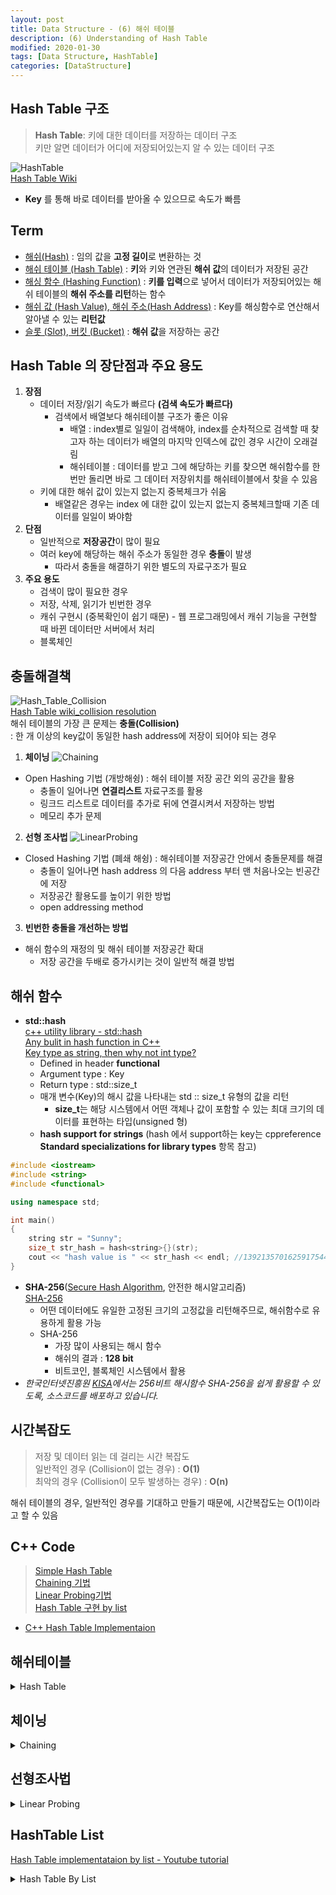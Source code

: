 ```yaml
---
layout: post
title: Data Structure - (6) 해쉬 테이블
description: (6) Understanding of Hash Table
modified: 2020-01-30
tags: [Data Structure, HashTable]
categories: [DataStructure]
---
```


## Hash Table 구조  
> **Hash Table**: 키에 대한 데이터를 저장하는 데이터 구조  
> 키만 알면 데이터가 어디에 저장되어있는지 알 수 있는 데이터 구조  

![HashTable](https://upload.wikimedia.org/wikipedia/commons/thumb/7/7d/Hash_table_3_1_1_0_1_0_0_SP.svg/1280px-Hash_table_3_1_1_0_1_0_0_SP.svg.png)  
[Hash Table Wiki](https://en.wikipedia.org/wiki/Hash_table)      

* **Key** 를 통해 바로 데이터를 받아올 수 있으므로 속도가 빠름 

## Term   
* <u>해쉬(Hash)</u> : 임의 값을 **고정 길이**로 변환하는 것
* <u>해쉬 테이블 (Hash Table)</u> : **키**와 키와 연관된 **해쉬 값**의 데이터가 저장된 공간  
* <u>해싱 함수 (Hashing Function)</u> : **키를 입력**으로 넣어서 데이터가 저장되어있는 해쉬 테이블의 **해쉬 주소를 리턴**하는 함수  
* <u>해쉬 값 (Hash Value), 해쉬 주소(Hash Address)</u> : Key를 해싱함수로 연산해서 알아낼 수 있는 **리턴값**   
* <u>슬롯 (Slot), 버킷 (Bucket)</u> : **해쉬 값**을 저장하는 공간   

## Hash Table 의 장단점과 주요 용도
1. **장점**  
	* 데이터 저장/읽기 속도가 빠르다 **(검색 속도가 빠르다)**  
		* 검색에서 배열보다 해쉬테이블 구조가 좋은 이유
			* 배열 : index별로 일일이 검색해야, index를 순차적으로 검색할 때 찾고자 하는 데이터가 배열의 마지막 인덱스에 값인 경우 시간이 오래걸림  
			* 해쉬테이블 : 데이터를 받고 그에 해당하는 키를 찾으면 해쉬함수를 한번만 돌리면 바로 그 데이터 저장위치를 해쉬테이블에서 찾을 수 있음  
	* 키에 대한 해쉬 값이 있는지 없는지 중복체크가 쉬움   
		* 배열같은 경우는 index 에 대한 값이 있는지 없는지 중복체크할때 기존 데이터를 일일이 봐야함    		
2. **단점**  
	* 일반적으로 **저장공간**이 많이 필요  
	* 여러 key에 해당하는 해쉬 주소가 동일한 경우 **충돌**이 발생
		* 따라서 충돌을 해결하기 위한 별도의 자료구조가 필요  
3. **주요 용도**    
	* 검색이 많이 필요한 경우  
	* 저장, 삭제, 읽기가 빈번한 경우  
	* 캐쉬 구현시 (중복확인이 쉽기 때문) - 웹 프로그래밍에서 캐쉬 기능을 구현할 때 바뀐 데이터만 서버에서 처리  
	* 블록체인  

## 충돌해결책
![Hash_Table_Collision](https://upload.wikimedia.org/wikipedia/commons/thumb/d/d0/Hash_table_5_0_1_1_1_1_1_LL.svg/1280px-Hash_table_5_0_1_1_1_1_1_LL.svg.png)  
[Hash Table wiki_collision resolution](https://en.wikipedia.org/wiki/Hash_table#Collision_resolution)   
해쉬 테이블의 가장 큰 문제는 **충돌(Collision)**  
: 한 개 이상의 key값이 동일한 hash address에 저장이 되어야 되는 경우  

1. **체이닝**
![Chaining](https://upload.wikimedia.org/wikipedia/commons/thumb/5/5a/Hash_table_5_0_1_1_1_1_0_LL.svg/1920px-Hash_table_5_0_1_1_1_1_0_LL.svg.png)  
* Open Hashing 기법 (개방해슁) : 해쉬 테이블 저장 공간 외의 공간을 활용  
	* 충돌이 일어나면 **연결리스트** 자료구조를 활용  
	* 링크드 리스트로 데이터를 추가로 뒤에 연결시켜서 저장하는 방법  	
	* 메모리 추가 문제
2. **선형 조사법**
![LinearProbing](https://upload.wikimedia.org/wikipedia/commons/thumb/b/bf/Hash_table_5_0_1_1_1_1_0_SP.svg/1024px-Hash_table_5_0_1_1_1_1_0_SP.svg.png)  
* Closed Hashing 기법 (폐쇄 해슁) : 해쉬테이블 저장공간 안에서 충돌문제를 해결  
	* 충돌이 일어나면 hash address 의 다음 address 부터 맨 처음나오는 빈공간에 저장  
	* 저장공간 활용도를 높이기 위한 방법  
	* open addressing method
3. **빈번한 충돌을 개선하는 방법**  
* 해쉬 함수의 재정의 및 해쉬 테이블 저장공간 확대  
	* 저장 공간을 두배로 증가시키는 것이 일반적 해결 방법  

## 해쉬 함수
* **std::hash**  
[c++ utility library - std::hash](https://en.cppreference.com/w/cpp/utility/hash)  
[Any bulit in hash function in C++](https://stackoverflow.com/questions/6200483/any-built-in-hash-method-in-c)  
[Key type as string, then why not int type?](https://stackoverflow.com/questions/38304877/why-stdhashint-seems-to-be-identity-function)  
	* Defined in header **functional**  
	* Argument type : Key  
	* Return type : std::size_t  
	* 매개 변수(Key)의 해시 값을 나타내는 std :: size_t 유형의 값을 리턴  
		* **size_t**는 해당 시스템에서 어떤 객체나 값이 포함할 수 있는 최대 크기의 데이터를 표현하는 타입(unsigned 형)  
	* **hash support for strings** (hash 에서 support하는 key는 cppreference **Standard specializations for library types** 항목 참고)  
	
```c++
#include <iostream>
#include <string>
#include <functional>

using namespace std;

int main()
{
    string str = "Sunny";
    size_t str_hash = hash<string>{}(str);
    cout << "hash value is " << str_hash << endl; //1392135701625917544
}
```

* **SHA-256**(<u>Secure Hash Algorithm</u>, 안전한 해시알고리즘)  
[SHA-256](http://www.zedwood.com/article/cpp-sha256-function) 
	* 어떤 데이터에도 유일한 고정된 크기의 고정값을 리턴해주므로, 해쉬함수로 유용하게 활용 가능  
	* SHA-256  
		* 가장 많이 사용되는 해시 함수  
		* 해쉬의 결과 : **128 bit**  
		* 비트코인, 블록체인 시스템에서 활용  
* *한국인터넷진흥원 [KISA](https://seed.kisa.or.kr/kisa/Board/21/detailView.do)에서는 256비트 해시함수 SHA-256을 쉽게 활용할 수 있도록, 소스코드를 배포하고 있습니다.*


## 시간복잡도  
> 저장 및 데이터 읽는 데 걸리는 시간 복잡도  
> 일반적인 경우 (Collision이 없는 경우) :  **O(1)**  
> 최악의 경우 (Collision이 모두 발생하는 경우) : **O(n)**  

해쉬 테이블의 경우, 일반적인 경우를 기대하고 만들기 때문에, 시간복잡도는 O(1)이라고 할 수 있음  

<!--!!!-->
## C++ Code  
> [Simple Hash Table](#해쉬테이블)  
> [Chaining 기법](#체이닝)  
> [Linear Probing기법](#선형조사법)  
> [Hash Table 구현 by list](#HashTable-List)  

*  [C++ Hash Table Implementaion](http://www.algolist.net/Data_structures/Hash_table)  

<!--http://www.algolist.net/Data_structures/Hash_table/Simple_example-->
## 해쉬테이블  

<details><summary>Hash Table</summary>
<p>

```cpp
constexpr int TABLE_SIZE = 128; 

class HashBucket
{
private:
	int key;
	int hashValue;
public:
	HashBucket(int key, int hashValue)
	{
		this->key = key;
		this->hashValue = hashValue;
	}
	int getKey()
	{
		return key;
	}
	int getHashValue()
	{
		return hashValue;
	}
};

class HashTable
{
private:
	HashBucket **table;
public:
	HashTable()
	{
		table = new HashBucket*[TABLE_SIZE];
		for(int i = 0; i < TABLE_SIZE ; ++i)
		{
			table[i] = nullptr;
		}
	}
	
	int get (int key)
	{
		int hash = (key % TABLE_SIZE);
		while(table[hash] != nullptr && table[hash]->getKey() != key)
		{
			hash = (hash+1) % TABLE_SIZE;
		}
		if(table[hash] == nullptr)
			return -1;
		else 
			return table[hash]->getHashValue();
	}
	void put (int key, int value)
	{
		int hash = (key % TABLE_SIZE);
		while(table[hash] != nullptr && table[hash]->getKey() != key)
		{
			hash = (hash+1) % TABLE_SIZE;
		}
		if(table[hash] != nullptr)
			delete table[hash];
		else 
			table[hash] = new HashBucket(key, value);
	}
	
	~HashTable()
	{
		for(int i = 0; i < TABLE_SIZE; ++i)
			if(table[i] != nullptr)
				delete table[i];
		
		delete[] table;
		
	}
};
``` 

</p>
</details> 
 

<!--http://www.algolist.net/Data_structures/Hash_table/Chaining-->
## 체이닝

<details><summary>Chaining</summary>
<p>

```cpp
constexpr int TABLE_SIZE = 128; 

class LinkedHashBucket
{
private:
	int key;
	int hashValue;
	LinkedHashBucket * next;
public:
	LinkedHashBucket(int key, int hashValue)
	{
		this->key = key;
		this->hashValue = hashValue;
		this->next = nullptr;
	}
	int getKey()
	{
		return key;
	}
	int getHashValue()
	{
		return hashValue;
	}
	void setHashValue(int value)
	{
		this->hashValue = value;
	}
	LinkedHashBucket *getNext()
	{
		return next;
	}
	void setNext(LinkedHashBucket *next)
	{
		this->next = next;
	}
};

class HashTable
{
private:
	LinkedHashBucket **table;
public:
	HashTable()
	{
		table = new LinkedHashBucket*[TABLE_SIZE];
		for(int i = 0; i < TABLE_SIZE ; ++i)
		{
			table[i] = nullptr;
		}
	}
	
	int get (int key)
	{
		int hash = (key % TABLE_SIZE);
		if(table[hash] == nullptr)
			return -1;
		else 
		{
			LinkedHashBucket * bucket = table[hash];
			while(bucket != nullptr && bucket->getKey() != key)
				bucket = bucket->getNext();
			if(bucket == nullptr)
				return -1;
			else 
				return bucket->getHashValue();
		}
	}
	void put (int key, int value)
	{
		int hash = (key % TABLE_SIZE);
		if(table[hash] == nullptr)
			table[hash] = new LinkedHashBucket(key, value);
		else
		{
			LinkedHashBucket * bucket = table[hash];
			while(bucket -> getNext() != nullptr)
				bucket = bucket->getNext();
			if(bucket->getKey() == key)
				bucket->setHashValue(value);
 			else
 				bucket->setNext(new LinkedHashBucket(key, value));
		}
	}
	void remove(int key)
	{
		int hash = key%TABLE_SIZE;
		if(table[hash] != nullptr)
		{
			LinkedHashBucket *prevBucket = nullptr;
			LinkedHashBucket *bucket = table[hash];
			
			while(bucket->getNext() != nullptr && bucket->getKey() != key)
			{
				prevBucket = bucket;
				bucket = bucket->getNext();
			}
			if(bucket->getKey() == key)
			{
				if(prevBucket == nullptr)
				{
					LinkedHashBucket * nextBucket = bucket->getNext();
					delete bucket;
					table[hash] = nextBucket;
				}
				else
				{
					LinkedHashBucket * nextBucket = bucket->getNext();
					delete bucket;
					prevBucket->setNext(nextBucket);
				}
			}
		}
	}
	
	~HashTable()
	{
		for(int i = 0; i < TABLE_SIZE; ++i)
		{
			if(table[i] != nullptr)
			{
				LinkedHashBucket * prevBucket = nullptr;
				LinkedHashBucket * bucket = table[i];
				while(bucket != nullptr)
				{
					prevBucket = bucket;
					bucket = bucket->getNext();
					delete prevBucket;
				}
			}
			delete[] table;
		}
	}

};
``` 

</p>
</details> 

<!--http://www.algolist.net/Data_structures/Hash_table/Open_addressing-->
## 선형조사법  
 
<details><summary>Linear Probing</summary>
<p>

```cpp
constexpr int TABLE_SIZE = 128; 

class HashBucket
{
private:
	int key;
	int hashValue;
public:
	HashBucket(int key, int hashValue)
	{
		this->key = key;
		this->hashValue = hashValue;
	}
	int getKey()
	{
		return key;
	}
	int getHashValue()
	{
		return hashValue;
	}
	void setHashValue(int value)
	{
		this->hashValue = value;
	}
};

class DeletedBucket : public HashBucket
{
private:
	static DeletedBucket *bucket;
	DeletedBucket() : HashBucket(-1,-1)
	{
	}
public:
	static DeletedBucket * getUniqueDeletedBucket()
	{
		if(bucket == nullptr)
			bucket = new DeletedBucket();
		return bucket;
	}
};

DeletedBucket * DeletedBucket::bucket = nullptr;

class HashTable
{
private:
	HashBucket **table;
public:
	HashTable()
	{
		table = new HashBucket*[TABLE_SIZE];
		for(int i = 0; i < TABLE_SIZE ; ++i)
		{
			table[i] = nullptr;
		}
	}
	int get(int key)
	{
		int hash = (key% TABLE_SIZE);
		int initialHash = -1;
		while(hash != initialHash && table[hash] == DeletedBucket::getUniqueDeletedBucket() ||
			table[hash] != nullptr && table[hash]->getKey() != key)
		{
			if(initialHash == -1)
				initialHash = hash;
			hash = (hash+1) % TABLE_SIZE;
		}
		if(table[hash] == nullptr || hash == initialHash)
			return -1;
		else
			return table[hash]->getHashValue();
	}
	void put(int key, int value)
	{
		int hash = (key% TABLE_SIZE);
		int initialHash = -1;
		int indexOfDeletedBucket = -1;
		while(hash != initialHash && table[hash] == DeletedBucket::getUniqueDeletedBucket() ||
			table[hash] != nullptr && table[hash]->getKey() != key)
		{
			if(initialHash == -1)
				initialHash = hash;
			if(table[hash] == DeletedBucket::getUniqueDeletedBucket())
				indexOfDeletedBucket = hash;
			hash = (hash+1) % TABLE_SIZE;
		}
		if(table[hash] == nullptr || hash == initialHash && indexOfDeletedBucket != -1)
			table[indexOfDeletedBucket] = new HashBucket(key, value);
		else if(initialHash != hash)
			if(table[hash] != DeletedBucket::getUniqueDeletedBucket() &&
				table[hash] != nullptr && table[hash]->getKey() == key)
					table[hash]->setHashValue(value);
			else
			 		table[hash] = new HashBucket(key, value);
	}
	void remove(int key)
	{
		int hash = key% TABLE_SIZE;
		int initialHash = -1;
		while(hash != initialHash && table[hash] == DeletedBucket::getUniqueDeletedBucket() ||
			table[hash] != nullptr && table[hash]->getKey() != key)
		{
			if(initialHash == -1)
				initialHash = hash;
			hash = (hash+1) % TABLE_SIZE;
		}
		if(hash!= initialHash && table[hash] != nullptr)
		{
			delete table[hash];
			table[hash] = DeletedBucket::getUniqueDeletedBucket();
		}
		
	}
	~HashTable()
	{
		for (int i = 0; i < TABLE_SIZE ; ++i)
		{
			if(table[i] != nullptr && table[i] != DeletedBucket::getUniqueDeletedBucket())
				delete table[i];
		}
		delete[] table;
	}
};
``` 

</p>
</details>  


## HashTable List
[Hash Table implementataion by list - Youtube tutorial](https://www.youtube.com/watch?v=2_3fR-k-LzI&t=35s)  

<details><summary>Hash Table By List </summary>
<p>

```cpp
#include<iostream>
#include<list> //해쉬 테이블 구현을 위해 linked list활용
#include<cstring> // string c++ header
				//key will be string type, value will be integer type	 
using namespace std;

//HashTable to implement - phone book

class HashTable
{
private:
	static const int hashGroups = 10; //  10개의 list  
	list<pair<int, string>> hash_table[hashGroups]; //key (int), hash_value (string)
public:
	bool isEmpty() const;
	int hashFunction(int key);
	void insertData(int key, string value);
	void removeData(int key);
	string searchTable(int key);
	void printTable();
};

bool HashTable::isEmpty() const//해쉬테이블이 비어있는지 체크 
{
	// 내가 선언한 table 은 list 객체를 가지고 있는 해쉬테이블배열이다
	// 각각의 list객체는 pair를 가지고 있다. 
	int sum = 0;
	for (int i = 0; i <hashGroups; ++i)
	{
		sum += hash_table[i].size();
	} 
	if(!sum)
	{
		return true;
	}
	return false;
}
int HashTable::hashFunction(int key)
{
	return key % hashGroups;
}

void HashTable::insertData(int key, string value)
{
	int hashValue = hashFunction(key);
	auto& slot = hash_table[hashValue];
	auto iter = begin(slot);
	bool keyExists = false;
	for(; iter != end(slot); ++iter)
	{
		if(iter->first == key)
		{
			keyExists = true;
			iter->second = value;
			cout << "[Warning] : Key exitsts, Value replaced" <<endl;
			break;
		}
	}
	if(!keyExists)
	{
		slot.emplace_back(key, value);
	}
	
	return;
}

void HashTable::removeData(int key)
{
	int hashValue = hashFunction(key);
	auto& slot = hash_table[hashValue];
	auto iter = begin(slot);
	bool keyExists = false;
	for(; iter != end(slot); ++iter)
	{
		if(iter->first == key)
		{
			keyExists = true;
			iter = slot.erase(iter);
			cout << "[Info] : Data removed" <<endl;
			break;
		}
	}
	
	if(!keyExists)
	{
		cout << "[Waning] : Key not found. Pair not removed" <<endl;
	}
}

string HashTable::searchTable(int key)
{
	
}

void HashTable::printTable()
{
	for(int i = 0; i < hashGroups; ++i)
	{
		if(hash_table[i].size() == 0)
		continue;
		
		auto iter = hash_table[i].begin();
		for(; iter != hash_table[i].end(); ++iter)
		{
			cout << "Key : " << iter->first << ", Value : " << iter->second << endl;
		}
	}
	return;
}

int main()
{
	HashTable HT;
	if(HT.isEmpty())
	{
		cout << "Hash Table is Empty" <<endl; 
	}
	
	HT.insertData(905, "Jim");
	HT.insertData(702, "Andy");
	HT.insertData(234, "Kylie");
	HT.insertData(406, "Tom");
	HT.insertData(289, "Sally");
	HT.insertData(289, "Judy");
	
	HT.printTable();
	
	HT.removeData(905);
	HT.printTable();
	
	return 0;
}
``` 

</p>
</details>  









